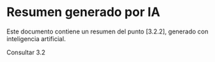 # Resumen generado por IA

Este documento contiene un resumen del punto [3.2.2], generado con inteligencia artificial.

Consultar 3.2
